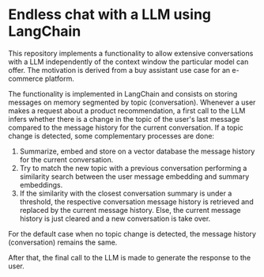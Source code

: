 # Endless chat with a LLM using LangChain

This repository implements a functionality to allow extensive conversations with a LLM independently of the context window the particular model can offer. The motivation is derived from a buy assistant use case for an e-commerce platform.

The functionality is implemented in LangChain and consists on storing messages on memory segmented by topic (conversation). Whenever a user makes a request about a product recommendation, a first call to the LLM infers whether there is a change in the topic of the user's last message compared to the message history for the current conversation. If a topic change is detected, some complementary processes are done:

1) Summarize, embed and store on a vector database the message history for the current conversation.
2) Try to match the new topic with a previous conversation performing a similarity search between the user message embedding and summary embeddings.
3) If the similarity with the closest conversation summary is under a threshold, the respective conversation message history is retrieved and replaced by the current message history. Else, the current message history is just cleared and a new conversation is take over.

For the default case when no topic change is detected, the message history (conversation) remains the same.

After that, the final call to the LLM is made to generate the response to the user.